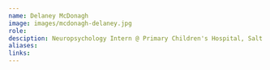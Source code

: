 ```yaml
---
name: Delaney McDonagh
image: images/mcdonagh-delaney.jpg
role: 
desciption: Neuropsychology Intern @ Primary Children's Hospital, Salt Lake City, UT
aliases:
links:
---
```

